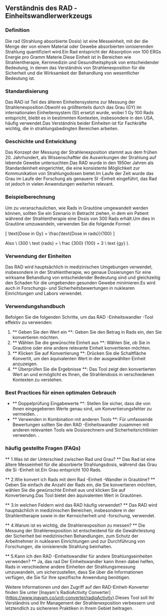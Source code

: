 ## Verständnis des RAD -Einheitswandlerwerkzeugs

### Definition
Die rad (Strahlung absorbierte Dosis) ist eine Messeinheit, mit der die Menge der von einem Material oder Gewebe absorbierten ionisierenden Strahlung quantifiziert wird.Ein Rad entspricht der Absorption von 100 ERGs Energie pro Gramm Materie.Diese Einheit ist in Bereichen wie Strahlentherapie, Kernmedizin und Gesundheitsphysik von entscheidender Bedeutung, in denen das Verständnis von Strahlenexposition für die Sicherheit und die Wirksamkeit der Behandlung von wesentlicher Bedeutung ist.

### Standardisierung
Das RAD ist Teil des älteren Einheitensystems zur Messung der Strahlenexposition.Obwohl es größtenteils durch das Grau (GY) im internationalen Einheitensystem (SI) ersetzt wurde, wobei 1 Gy 100 Rads entspricht, bleibt es in bestimmten Kontexten, insbesondere in den USA, häufig verwendet.Das Verständnis beider Einheiten ist für Fachkräfte wichtig, die in strahlungsbedingten Bereichen arbeiten.

### Geschichte und Entwicklung
Das Konzept der Messung der Strahlenexposition stammt aus dem frühen 20. Jahrhundert, als Wissenschaftler die Auswirkungen der Strahlung auf lebende Gewebe untersuchten.Das RAD wurde in den 1950er Jahren als Standardeinheit eingerichtet, die eine konsistente Möglichkeit zur Kommunikation von Strahlungsdosen bietet.Im Laufe der Zeit wurde das Grau im Laufe der Forschung als genauere SI -Einheit eingeführt, das Rad ist jedoch in vielen Anwendungen weiterhin relevant.

### Beispielberechnung
Um zu veranschaulichen, wie Rads in Grautöne umgewandelt werden können, sollten Sie ein Szenario in Betracht ziehen, in dem ein Patient während der Strahlentherapie eine Dosis von 300 Rads erhält.Um dies in Grautöne umzuwandeln, verwenden Sie die folgende Formel:

\[ \text{Dose in Gy} = \frac{\text{Dose in rads}}{100} \]

Also \ (300 \ text {rads} = \ frac {300} {100} = 3 \ text {gy} \).

### Verwendung der Einheiten
Das RAD wird hauptsächlich in medizinischen Umgebungen verwendet, insbesondere in der Strahlentherapie, wo genaue Dosierungen für eine wirksame Behandlung von entscheidender Bedeutung sind und gleichzeitig den Schaden für die umgebenden gesunden Gewebe minimieren.Es wird auch in Forschungs- und Sicherheitsbewertungen in nuklearen Einrichtungen und Labors verwendet.

### Verwendungshandbuch
Befolgen Sie die folgenden Schritte, um das RAD -Einheitswandler -Tool effektiv zu verwenden:
1. ** Geben Sie den Wert ein **: Geben Sie den Betrag in Rads ein, den Sie konvertieren möchten.
2. ** Wählen Sie die gewünschte Einheit aus **: Wählen Sie, ob Sie in Grautöne oder eine andere relevante Einheit konvertieren möchten.
3. ** Klicken Sie auf Konvertierung **: Drücken Sie die Schaltfläche Konvertit, um den äquivalenten Wert in der ausgewählten Einheit anzuzeigen.
4. ** Überprüfen Sie die Ergebnisse **: Das Tool zeigt den konvertierten Wert an und ermöglicht es Ihnen, die Strahlendosis in verschiedenen Kontexten zu verstehen.

### Best Practices für einen optimalen Gebrauch
- ** Doppelprüfung Eingabewerte **: Stellen Sie sicher, dass die von Ihnen eingegebenen Werte genau sind, um Konvertierungsfehler zu vermeiden.
.
- ** Verwenden in Kombination mit anderen Tools **: Für umfassende Bewertungen sollten Sie den RAD -Einheitswandler zusammen mit anderen relevanten Tools wie Dosisrechnern und Sicherheitsrichtlinien verwenden.
.

### häufig gestellte Fragen (FAQs)

** 1.Was ist der Unterschied zwischen Rad und Grau? **
Das Rad ist eine ältere Messeinheit für die absorbierte Strahlungsdosis, während das Grau die Si -Einheit ist.Ein Grau entspricht 100 Rads.

** 2.Wie konvert ich Rads mit dem Rad -Einheit -Wandler in Grautöne? **
Geben Sie einfach die Anzahl der Rads ein, die Sie konvertieren möchten, wählen Sie die gewünschte Einheit aus und klicken Sie auf Konvertierung.Das Tool bietet den äquivalenten Wert in Grautönen.

** 3.In welchen Feldern wird das RAD häufig verwendet? **
Das RAD wird hauptsächlich in medizinischen Bereichen, insbesondere in der Strahlentherapie sowie in der Kernsicherheit und -forschung, verwendet.

** 4.Warum ist es wichtig, die Strahlenexposition zu messen? **
Die Messung der Strahlenexposition ist entscheidend für die Gewährleistung der Sicherheit bei medizinischen Behandlungen, zum Schutz der Arbeitnehmer in nuklearen Einrichtungen und zur Durchführung von Forschungen, die ionisierende Strahlung beinhalten.

** 5.Kann ich den RAD -Einheitswandler für andere Strahlungseinheiten verwenden? **
Ja, das rad Der Einheitswandler kann Ihnen dabei helfen, Rads in verschiedene andere Einheiten der Strahlungsmessung umzuwandeln, um sicherzustellen, dass Sie über die Informationen verfügen, die Sie für Ihre spezifische Anwendung benötigen.

Weitere Informationen und den Zugriff auf den RAD-Einheit-Konverter finden Sie unter [Inayam's RadioActivity Converter] (https://www.inayam.co/unit-converter/radioActivity).Dieses Tool soll Ihr Verständnis und Ihr Management der Strahlenexposition verbessern und letztendlich zu sichereren Praktiken in Ihrem Gebiet beitragen.